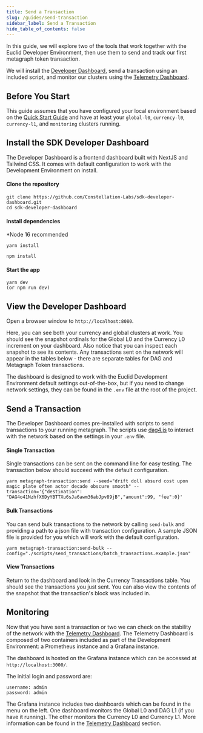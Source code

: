 ```yaml
---
title: Send a Transaction
slug: /guides/send-transaction
sidebar_label: Send a Transaction
hide_table_of_contents: false
---
```


<intro-end />

In this guide, we will explore two of the tools that work together with the Euclid Developer Environment, then use them to send and track our first metagraph token transaction. 

We will install the [Developer Dashboard](/sdk/elements/developer-dashboard), send a transaction using an included script, and monitor our clusters using the [Telemetry Dashboard](/sdk/elements/telemetry-dashboard).

## Before You Start
This guide assumes that you have configured your local environment based on the [Quick Start Guide](/sdk/guides/quick-start) and have at least your `global-l0`, `currency-l0`, `currency-l1`, and `monitoring` clusters running. 

## Install the SDK Developer Dashboard
The Developer Dashboard is a frontend dashboard built with NextJS and Tailwind CSS. It comes with default configuration to work with the Development Environment on install. 

#### Clone the repository
```
git clone https://github.com/Constellation-Labs/sdk-developer-dashboard.git
cd sdk-developer-dashboard
```

#### Install dependencies
*Node 16 recommended
```yarn
yarn install
```
```npm
npm install
```

#### Start the app
```
yarn dev
(or npm run dev)
```

## View the Developer Dashboard
Open a browser window to `http://localhost:8080`.

Here, you can see both your currency and global clusters at work. You should see the snapshot ordinals for the Global L0 and the Currency L0 increment on your dashboard. Also notice that you can inspect each snapshot to see its contents. Any transactions sent on the network will appear in the tables below - there are separate tables for DAG and Metagraph Token transactions. 

The dashboard is designed to work with the Euclid Development Environment default settings out-of-the-box, but if you need to change network settings, they can be found in the `.env` file at the root of the project. 

## Send a Transaction
The Developer Dashboard comes pre-installed with scripts to send transactions to your running metagraph. The scripts use [dag4.js](https://github.com/StardustCollective/dag4.js) to interact with the network based on the settings in your `.env` file. 

#### Single Transaction
Single transactions can be sent on the command line for easy testing. The transaction below should succeed with the default configuration. 
```
yarn metagraph-transaction:send --seed="drift doll absurd cost upon magic plate often actor decade obscure smooth" --transaction='{"destination": "DAG4o41NzhfX6DyYBTTXu6sJa6awm36abJpv89jB","amount":99, "fee":0}'
```

#### Bulk Transactions
You can send bulk transactions to the network by calling `send-bulk` and providing a path to a json file with transaction configuration. A sample JSON file is provided for you which will work with the default configuration. 
```
yarn metagraph-transaction:send-bulk --config="./scripts/send_transactions/batch_transactions.example.json"
```

#### View Transactions
Return to the dashboard and look in the Currency Transactions table. You should see the transactions you just sent. You can also view the contents of the snapshot that the transaction's block was included in.

## Monitoring
Now that you have sent a transaction or two we can check on the stability of the network with the [Telemetry Dashboard](/sdk/elements/telemetry-dashboard). The Telemetry Dashboard is composed of two containers included as part of the Development Environment: a Prometheus instance and a Grafana instance. 

The dashboard is hosted on the Grafana instance which can be accessed at `http://localhost:3000/`. 

The initial login and password are:
```
username: admin
password: admin
```

The Grafana instance includes two dashboards which can be found in the menu on the left. One dashboard monitors the Global L0 and DAG L1 (if you have it running). The other monitors the Currency L0 and Currency L1. More information can be found in the [Telemetry Dashboard](/sdk/elements/telemetry-dashboard) section. 
